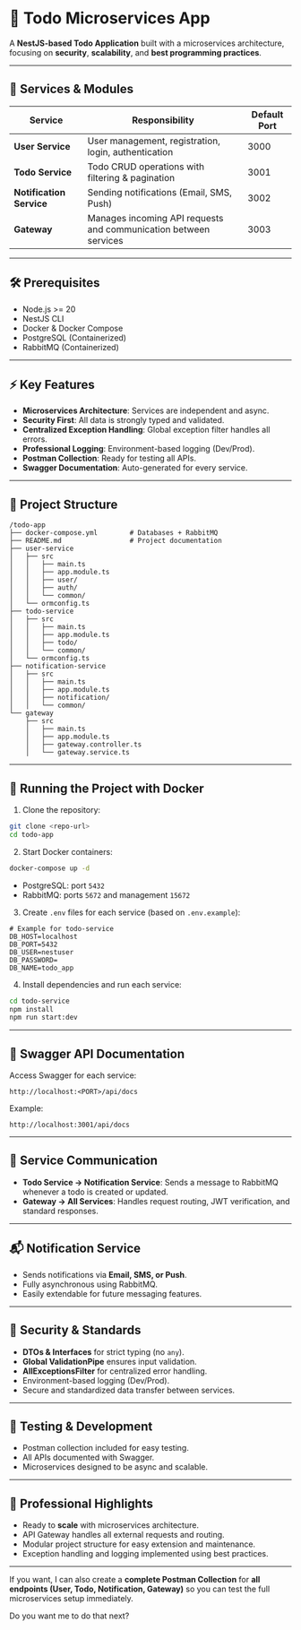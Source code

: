 # 📝 Todo Microservices App

A **NestJS-based Todo Application** built with a microservices architecture, focusing on **security**, **scalability**, and **best programming practices**.

---

## 🚀 Services & Modules

| Service                  | Responsibility                                                   | Default Port |
| ------------------------ | ---------------------------------------------------------------- | ------------ |
| **User Service**         | User management, registration, login, authentication             | 3000         |
| **Todo Service**         | Todo CRUD operations with filtering & pagination                 | 3001         |
| **Notification Service** | Sending notifications (Email, SMS, Push)                         | 3002         |
| **Gateway**              | Manages incoming API requests and communication between services | 3003         |

---

## 🛠 Prerequisites

* Node.js >= 20
* NestJS CLI
* Docker & Docker Compose
* PostgreSQL (Containerized)
* RabbitMQ (Containerized)

---

## ⚡ Key Features

* **Microservices Architecture**: Services are independent and async.
* **Security First**: All data is strongly typed and validated.
* **Centralized Exception Handling**: Global exception filter handles all errors.
* **Professional Logging**: Environment-based logging (Dev/Prod).
* **Postman Collection**: Ready for testing all APIs.
* **Swagger Documentation**: Auto-generated for every service.

---

## 📂 Project Structure

```
/todo-app
├── docker-compose.yml        # Databases + RabbitMQ
├── README.md                 # Project documentation
├── user-service
│   ├── src
│   │   ├── main.ts
│   │   ├── app.module.ts
│   │   ├── user/
│   │   ├── auth/
│   │   └── common/
│   └── ormconfig.ts
├── todo-service
│   ├── src
│   │   ├── main.ts
│   │   ├── app.module.ts
│   │   ├── todo/
│   │   └── common/
│   └── ormconfig.ts
├── notification-service
│   ├── src
│   │   ├── main.ts
│   │   ├── app.module.ts
│   │   ├── notification/
│   │   └── common/
└── gateway
    ├── src
    │   ├── main.ts
    │   ├── app.module.ts
    │   ├── gateway.controller.ts
    │   └── gateway.service.ts
```

---

## 🐳 Running the Project with Docker

1. Clone the repository:

```bash
git clone <repo-url>
cd todo-app
```

2. Start Docker containers:

```bash
docker-compose up -d
```

* PostgreSQL: port `5432`
* RabbitMQ: ports `5672` and management `15672`

3. Create `.env` files for each service (based on `.env.example`):

```env
# Example for todo-service
DB_HOST=localhost
DB_PORT=5432
DB_USER=nestuser
DB_PASSWORD=
DB_NAME=todo_app
```

4. Install dependencies and run each service:

```bash
cd todo-service
npm install
npm run start:dev
```

---

## 📄 Swagger API Documentation

Access Swagger for each service:

```
http://localhost:<PORT>/api/docs
```

Example:

```
http://localhost:3001/api/docs
```

---

## 🔗 Service Communication

* **Todo Service → Notification Service**: Sends a message to RabbitMQ whenever a todo is created or updated.
* **Gateway → All Services**: Handles request routing, JWT verification, and standard responses.

---

## 📬 Notification Service

* Sends notifications via **Email, SMS, or Push**.
* Fully asynchronous using RabbitMQ.
* Easily extendable for future messaging features.

---

## 🔐 Security & Standards

* **DTOs & Interfaces** for strict typing (no `any`).
* **Global ValidationPipe** ensures input validation.
* **AllExceptionsFilter** for centralized error handling.
* Environment-based logging (Dev/Prod).
* Secure and standardized data transfer between services.

---

## 🧪 Testing & Development

* Postman collection included for easy testing.
* All APIs documented with Swagger.
* Microservices designed to be async and scalable.

---

## 🌟 Professional Highlights

* Ready to **scale** with microservices architecture.
* API Gateway handles all external requests and routing.
* Modular project structure for easy extension and maintenance.
* Exception handling and logging implemented using best practices.

---

If you want, I can also create a **complete Postman Collection** for **all endpoints (User, Todo, Notification, Gateway)** so you can test the full microservices setup immediately.

Do you want me to do that next?
